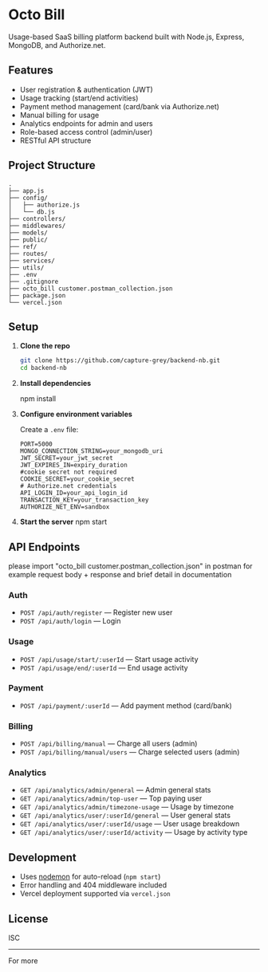 # Octo Bill

Usage-based SaaS billing platform backend built with Node.js, Express, MongoDB, and Authorize.net.

## Features

- User registration & authentication (JWT)
- Usage tracking (start/end activities)
- Payment method management (card/bank via Authorize.net)
- Manual billing for usage
- Analytics endpoints for admin and users
- Role-based access control (admin/user)
- RESTful API structure

## Project Structure

```
.
├── app.js
├── config/
│   ├── authorize.js
│   └── db.js
├── controllers/
├── middlewares/
├── models/
├── public/
├── ref/
├── routes/
├── services/
├── utils/
├── .env
├── .gitignore
├── octo_bill customer.postman_collection.json
├── package.json
└── vercel.json
```

## Setup

1. **Clone the repo**
   ```sh
   git clone https://github.com/capture-grey/backend-nb.git
   cd backend-nb
   ```

2. **Install dependencies**

   npm install


3. **Configure environment variables**

   Create a `.env` file:
   ```
   PORT=5000
   MONGO_CONNECTION_STRING=your_mongodb_uri
   JWT_SECRET=your_jwt_secret
   JWT_EXPIRES_IN=expiry_duration
   #cookie secret not required
   COOKIE_SECRET=your_cookie_secret
   # Authorize.net credentials
   API_LOGIN_ID=your_api_login_id
   TRANSACTION_KEY=your_transaction_key
   AUTHORIZE_NET_ENV=sandbox
   ```

5. **Start the server**
   npm start


## API Endpoints
please import "octo_bill customer.postman_collection.json" in postman for 
example request body + response and brief detail in documentation

### Auth

- `POST /api/auth/register` — Register new user
- `POST /api/auth/login` — Login

### Usage

- `POST /api/usage/start/:userId` — Start usage activity
- `POST /api/usage/end/:userId` — End usage activity

### Payment

- `POST /api/payment/:userId` — Add payment method (card/bank)

### Billing

- `POST /api/billing/manual` — Charge all users (admin)
- `POST /api/billing/manual/users` — Charge selected users (admin)

### Analytics

- `GET /api/analytics/admin/general` — Admin general stats
- `GET /api/analytics/admin/top-user` — Top paying user
- `GET /api/analytics/admin/timezone-usage` — Usage by timezone
- `GET /api/analytics/user/:userId/general` — User general stats
- `GET /api/analytics/user/:userId/usage` — User usage breakdown
- `GET /api/analytics/user/:userId/activity` — Usage by activity type

## Development

- Uses [nodemon](https://nodemon.io/) for auto-reload (`npm start`)
- Error handling and 404 middleware included
- Vercel deployment supported via `vercel.json`

## License

ISC

---

For more
